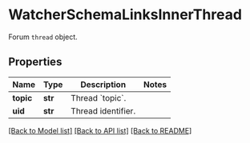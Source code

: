 # WatcherSchemaLinksInnerThread

Forum `thread` object.

## Properties
Name | Type | Description | Notes
------------ | ------------- | ------------- | -------------
**topic** | **str** | Thread &#x60;topic&#x60;. | 
**uid** | **str** | Thread identifier. | 

[[Back to Model list]](../README.md#documentation-for-models) [[Back to API list]](../README.md#documentation-for-api-endpoints) [[Back to README]](../README.md)


